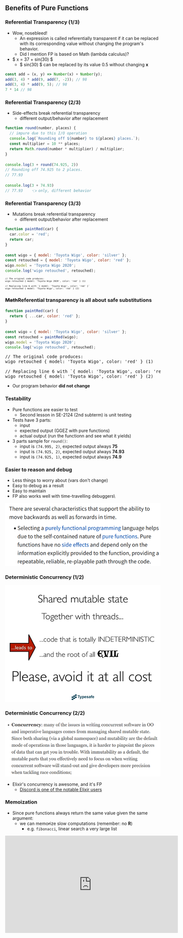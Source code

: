 Benefits of Pure Functions
--------------------------



### Referential Transparency (1/3)

* Wow, nosebleed!
  - An expression is called referentially transparent if it can be replaced with its corresponding 
    value without changing the program's behavior.
  - Did I mention FP is based on Math (lambda calculus)?
* $ x = 37 + sin(30) $
  - $ sin(30) $ can be replaced by its value 0.5 without changing **x**

```js
const add = (x, y) => Number(x) + Number(y);
add(3, 4) * add(9, add(7, -2)); // 98
add(3, 4) * add(9, 5); // 98
7 * 14 // 98
```



### Referential Transparency (2/3)

* Side-effects break referential transparency
  - different output/behavior after replacement

```js
function round(number, places) {
  // impure due to this I/O operation
  console.log(`Rounding off ${number} to ${places} places.`);
  const multiplier = 10 ** places;
  return Math.round(number * multiplier) / multiplier;
}

console.log(3 + round(74.925, 2))
// Rounding off 74.925 to 2 places.
// 77.93

console.log(3 + 74.93)
// 77.93    👈 only, different behavior
```



### Referential Transparency (3/3)

* Mutations break referential transparency
  - different output/behavior after replacement

```js []
function paintRed(car) {
  car.color = 'red';
  return car;
}

const wigo = { model: 'Toyota Wigo', color: 'silver' };
const retouched = { model: 'Toyota Wigo', color: 'red' };
wigo.model = 'Toyota Wigo 2020';
console.log('wigo retouched', retouched);
```

<pre style="font-size: 0.5em">
// The original code produces:
wigo retouched { model: 'Toyota Wigo 2020', color: 'red' } (1)

// Replacing line 6 with `{ model: 'Toyota Wigo', color: 'red' }`
wigo retouched { model: 'Toyota Wigo', color: 'red' } (2)
</pre>



### ~~Math~~Referential transparency is all about safe substitutions

```js []
function paintRed(car) {
  return { ...car, color: 'red' };
}

const wigo = { model: 'Toyota Wigo', color: 'silver' };
const retouched = paintRed(wigo);
wigo.model = 'Toyota Wigo 2020';
console.log('wigo retouched', retouched);
```

<pre>
// The original code produces:
wigo retouched { model: 'Toyota Wigo', color: 'red' } (1)

// Replacing line 6 with `{ model: 'Toyota Wigo', color: 'red' }`
wigo retouched { model: 'Toyota Wigo', color: 'red' } (2)
</pre>

* Our program behavior **did not change**



### Testability

* Pure functions are easier to test
  - Second lesson in SE-2124 (2nd subterm) is unit testing
* Tests have 3 parts:
  - input
  - expected output (GGEZ with pure functions)
  - actual output (run the functionn and see what it yields)
* 3 parts sample for `round()`:
  - input is `(74.995, 2)`, expected output always **75**
  - input is `(74.925, 2)`, expected output always **74.93**
  - input is `(74.925, 1)`, expected output always **74.9**



### Easier to reason and debug

* Less things to worry about (vars don't change)
* Easy to debug as a result
* Easy to maintain
* FP also works well with time-travelling debuggers\

[![time travel](images/time-travel.png)](https://en.wikipedia.org/wiki/Time_travel_debugging)



### Deterministic Concurrency (1/2)

![threads](images/threads.jpg)



### Deterministic Concurrency (2/2)

[![elixir](images/elixir.png)](http://blog.plataformatec.com.br/2016/05/beyond-functional-programming-with-elixir-and-erlang/)

* Elixir's concurrency is awesome, and it's FP
  - [Discord is one of the notable Elixir users](https://blog.discord.com/scaling-elixir-f9b8e1e7c29b)



### Memoization

* Since pure functions always return the same value given the same argument:
  - we can memo~~r~~ize slow computations (remember: no **R**)
    + e.g. `fibonacci`, linear search a very large list

<iframe width="560" height="315" src="https://www.youtube.com/embed/WbwP4w6TpCk" frameborder="0" allow="accelerometer; autoplay; clipboard-write; encrypted-media; gyroscope; picture-in-picture" allowfullscreen></iframe>